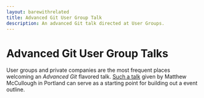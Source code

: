 ```yaml
---
layout: barewithrelated
title: Advanced Git User Group Talk
description: An advanced Git talk directed at User Groups.
---
```


# Advanced Git User Group Talks
User groups and private companies are the most frequent places welcoming an _Advanced Git_ flavored talk. [Such a talk](https://gist.github.com/3642254) given by Matthew McCullough in Portland can serve as a starting point for building out a event outline.
